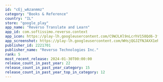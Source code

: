 ```yaml
---
id: "cEj_wAzanmmz"
category: "Books & Reference"
country: "IL"
store: "google_play"
app_name: "Reverso Translate and Learn"
app_id: com.softissimo.reverso.context
app_icon: https://play-lh.googleusercontent.com/C9WJLKl9nLcrhV158Qd6-3fWauWUc7Cdr6E9CopKdjNaWpdERrdaIqjhNvOXr9InlyA
app_screenshot: https://play-lh.googleusercontent.com/WHsjQGJZfNJAXX1ehVHC2KOeeJin8tVMXd7WrvBxTgX80rr-n0Uw6GM17XdTL3j0Y10
publisher_id: 2221701
publisher_name: "Reverso Technologies Inc."
rank: 5
most_recent_release: 2024-01-30T00:00:00
release_count_in_past_year: 22
release_count_in_past_year_category: 15
release_count_in_past_year_top_in_category: 12
---
```

